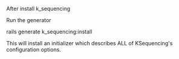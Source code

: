 After install k_sequencing

Run the generator

  rails generate k_sequencing:install

This will install an initializer which describes ALL of KSequencing's configuration options.
